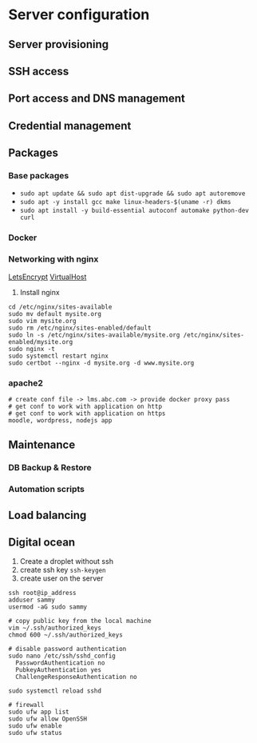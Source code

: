 # Server configuration

## Server provisioning

## SSH access

## Port access and DNS management

## Credential management

## Packages

### Base packages
- `sudo apt update && sudo apt dist-upgrade && sudo apt autoremove`
- `sudo apt -y install gcc make linux-headers-$(uname -r) dkms`
- `sudo apt install -y build-essential autoconf automake python-dev curl`

### Docker

### Networking with nginx

[LetsEncrypt](https://www.digitalocean.com/community/tutorials/how-to-secure-nginx-with-let-s-encrypt-on-ubuntu-16-04)
[VirtualHost](https://www.digitalocean.com/community/tutorials/how-to-set-up-nginx-server-blocks-virtual-hosts-on-ubuntu-16-04)

1. Install nginx
```
cd /etc/nginx/sites-available
sudo mv default mysite.org
sudo vim mysite.org
sudo rm /etc/nginx/sites-enabled/default
sudo ln -s /etc/nginx/sites-available/mysite.org /etc/nginx/sites-enabled/mysite.org
sudo nginx -t
sudo systemctl restart nginx
sudo certbot --nginx -d mysite.org -d www.mysite.org
```

### apache2
```
# create conf file -> lms.abc.com -> provide docker proxy pass
# get conf to work with application on http
# get conf to work with application on https
moodle, wordpress, nodejs app

```
## Maintenance

### DB Backup & Restore

### Automation scripts

## Load balancing

## Digital ocean
1. Create a droplet without ssh
2. create ssh key `ssh-keygen`
3. create user on the server
```
ssh root@ip_address
adduser sammy
usermod -aG sudo sammy

# copy public key from the local machine
vim ~/.ssh/authorized_keys
chmod 600 ~/.ssh/authorized_keys

# disable password authentication
sudo nano /etc/ssh/sshd_config
  PasswordAuthentication no
  PubkeyAuthentication yes
  ChallengeResponseAuthentication no
  
sudo systemctl reload sshd

# firewall
sudo ufw app list
sudo ufw allow OpenSSH
sudo ufw enable
sudo ufw status
```
